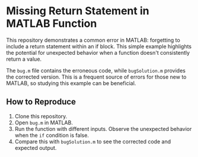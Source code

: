 # Missing Return Statement in MATLAB Function

This repository demonstrates a common error in MATLAB: forgetting to include a return statement within an if block.  This simple example highlights the potential for unexpected behavior when a function doesn't consistently return a value.

The `bug.m` file contains the erroneous code, while `bugSolution.m` provides the corrected version.  This is a frequent source of errors for those new to MATLAB, so studying this example can be beneficial.

## How to Reproduce

1. Clone this repository.
2. Open `bug.m` in MATLAB.
3. Run the function with different inputs. Observe the unexpected behavior when the `if` condition is false.
4. Compare this with `bugSolution.m` to see the corrected code and expected output.